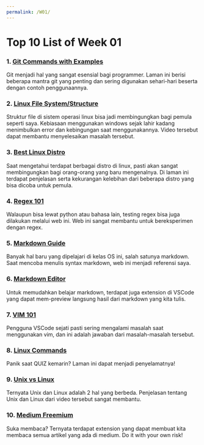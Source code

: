 ```yaml
---
permalink: /W01/
---
```


# Top 10 List of Week 01

### 1. [Git Commands with Examples](https://dzone.com/articles/top-20-git-commands-with-examples)
Git menjadi hal yang sangat esensial bagi programmer. Laman ini berisi beberapa mantra git yang penting dan sering digunakan sehari-hari beserta dengan contoh penggunaannya.

### 2. [Linux File System/Structure](https://www.youtube.com/watch?v=HbgzrKJvDRw)
Struktur file di sistem operasi linux bisa jadi membingungkan bagi pemula seperti saya. Kebiasaan menggunakan windows sejak lahir kadang menimbulkan error dan kebingungan saat menggunakannya. Video tersebut dapat membantu menyelesaikan masalah tersebut.

### 3. [Best Linux Distro](https://www.techradar.com/best/best-linux-distros)
Saat mengetahui terdapat berbagai distro di linux, pasti akan sangat membingungkan bagi orang-orang yang baru mengenalnya. Di laman ini terdapat penjelasan serta kekurangan kelebihan dari beberapa distro yang bisa dicoba untuk pemula.

### 4. [Regex 101](https://regex101.com/)
Walaupun bisa lewat python atau bahasa lain, testing regex bisa juga dilakukan melalui web ini. Web ini sangat membantu untuk bereksperimen dengan regex.

### 5. [Markdown Guide](https://www.markdownguide.org/basic-syntax/)
Banyak hal baru yang dipelajari di kelas OS ini, salah satunya markdown. Saat mencoba menulis syntax markdown, web ini menjadi referensi saya.

### 6. [Markdown Editor](https://marketplace.visualstudio.com/items?itemName=MadsKristensen.MarkdownEditor)
Untuk memudahkan belajar markdown, terdapat juga extension di VSCode yang dapat mem-preview langsung hasil dari markdown yang kita tulis.

### 7. [VIM 101](https://danielmiessler.com/study/vim/)
Pengguna VSCode sejati pasti sering mengalami masalah saat menggunakan vim, dan ini adalah jawaban dari masalah-masalah tersebut.

### 8. [Linux Commands](https://www.tutorialspoint.com/unix_commands/index.htm)
Panik saat QUIZ kemarin? Laman ini dapat menjadi penyelamatnya!

### 9. [Unix vs Linux](https://www.youtube.com/watch?v=jowCUo_UGts)
Ternyata Unix dan Linux adalah 2 hal yang berbeda. Penjelasan tentang Unix dan Linux dari video tersebut sangat membantu.

### 10. [Medium Freemium](https://github.com/manojVivek/medium-unlimited)
Suka membaca? Ternyata terdapat extension yang dapat membuat kita membaca semua artikel yang ada di medium. Do it with your own risk!
